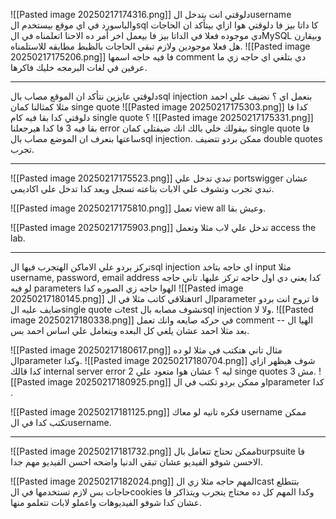 ![[Pasted image 20250217174316.png]]
دلوقتي انت بتدخل الusername والباسورد في اي موقع بيستخدم الsql كا داتا بيز فا دلوقتي هوا ازاي بيتأكد ان الحاجات دي موجوده فعلا في الداتا بيز فا بيعمل اخر أمر ده الاحنا اتعلمناه في الMySQL وبيقارن هل فعلا موجودين ولازم تبقي الحاجات بالظبط مطابقه للاستلمناه.
![[Pasted image 20250217175206.png]]
فا فيه حاجه اسمها comment دي بتلغي اي حاجه زي ما عرفين في لغات البرمجه خليك فاكرها.

--------------------------------------------------------------------------------
دلوقتي عايزين نتأكد ان الموقع مصاب بالsql injection بنعمل اي ؟
نضيف علي احمد مثلا كمثالنا كمان singe quote ![[Pasted image 20250217175303.png]]
كدا فا دلوقتي كدا بقا فيه كام single quote ؟
![[Pasted image 20250217175331.png]]
بقا فيه 3 فا كدا هيرجعلنا error بيقولك خلي بالك انك ضيفتلي كمان single quote فا ساعتها بنعرف ان الموضع مصاب بالsql injection.
ممكن بردو تتضيف double quotes تجرب.

--------------------------------------------------------------------------------
![[Pasted image 20250217175523.png]]
تبدي تدخل علي portswigger عشان تبدي تجرب وتشوف علي الابات بتاعته تسجل وبعد كدا تدخل علي اكاديمي.

![[Pasted image 20250217175810.png]]
تعمل view all وعيش بقا.

![[Pasted image 20250217175903.png]]
تدخل علي لاب مثلا وتعمل access the lab.


--------------------------------------------------------------------------------
تركز بردو علي الاماكن الهتجرب فيها الsql injection اي حاجه بتاخد input مثلا username, password, email address 
كدا يعني دي اول حاجه تركز عليها.
تاني حاجه لو فيه parameters الهوا حاجه زي الصوره كدا 
![[Pasted image 20250217180145.png]]
هتلاقي كاتب مثلا في الurl الparameter فا تروح انت بردو ضايف عليه الsingle quote تtest تشوف مصابه بالsql injection ولا لا.
![[Pasted image 20250217180338.png]]
في حركه صايعه وانك تعمل comment الهيا ال -- بعد مثلا احمد عشان يلغي كل البعده ويتعامل علي اساس احمد بس.

![[Pasted image 20250217180617.png]]
مثال تاني هتكتب في مثلا لو ده الparameter وكدا.
![[Pasted image 20250217180704.png]]
شوف هيظهر ازاي كدا قالك internal server error ليه ؟ عشان هوا متعود علي 2 singe quotes مش 3.
![[Pasted image 20250217180925.png]]
او ممكن بردو تكتب في الparameter كدا .


![[Pasted image 20250217181125.png]]
فكره تانيه لو معاك username ممكن تكتب كدا في الusername.

--------------------------------------------------------------------------------
![[Pasted image 20250217181732.png]]
ممكن تحتاج تتعامل بالburpsuite فا الاحسن شوفو الفيديو عشان تبقي الدنيا واضحه احسن الفيديو مهم جدا.

![[Pasted image 20250217182024.png]]
المهم حاجه مثلا زي الcast بتتطلع حاجات بس لازم تستخدمها في الcookies وكدا المهم كل ده محتاج يتجرب ويتذاكر فا عشان كدا شوفو الفيديوهات واعملو لابات تتعلمو منها.
